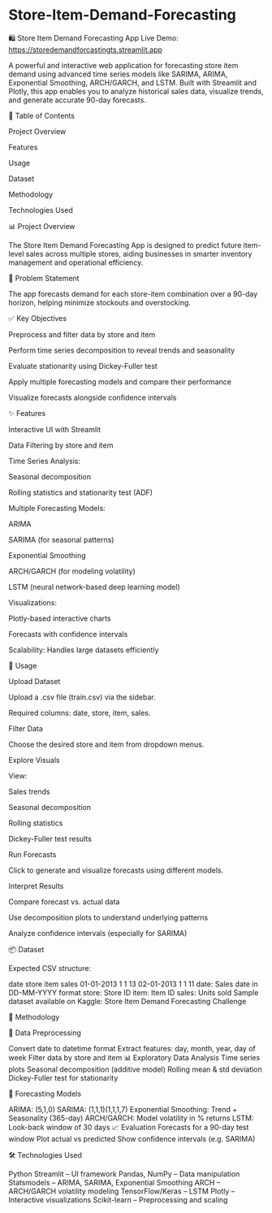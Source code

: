 # Store-Item-Demand-Forecasting
🛍️ Store Item Demand Forecasting App
Live Demo: https://storedemandforcastingts.streamlit.app

A powerful and interactive web application for forecasting store item demand using advanced time series models like SARIMA, ARIMA, Exponential Smoothing, ARCH/GARCH, and LSTM. Built with Streamlit and Plotly, this app enables you to analyze historical sales data, visualize trends, and generate accurate 90-day forecasts.

📑 Table of Contents

Project Overview

Features

Usage

Dataset

Methodology

Technologies Used

📊 Project Overview

The Store Item Demand Forecasting App is designed to predict future item-level sales across multiple stores, aiding businesses in smarter inventory management and operational efficiency.

🎯 Problem Statement

The app forecasts demand for each store-item combination over a 90-day horizon, helping minimize stockouts and overstocking.

✅ Key Objectives

Preprocess and filter data by store and item

Perform time series decomposition to reveal trends and seasonality

Evaluate stationarity using Dickey-Fuller test

Apply multiple forecasting models and compare their performance

Visualize forecasts alongside confidence intervals

✨ Features

Interactive UI with Streamlit

Data Filtering by store and item

Time Series Analysis:

Seasonal decomposition

Rolling statistics and stationarity test (ADF)

Multiple Forecasting Models:

ARIMA

SARIMA (for seasonal patterns)

Exponential Smoothing

ARCH/GARCH (for modeling volatility)

LSTM (neural network-based deep learning model)

Visualizations:

Plotly-based interactive charts

Forecasts with confidence intervals

Scalability: Handles large datasets efficiently

🚀 Usage

Upload Dataset

Upload a .csv file (train.csv) via the sidebar.

Required columns: date, store, item, sales.

Filter Data

Choose the desired store and item from dropdown menus.

Explore Visuals

View:

Sales trends

Seasonal decomposition

Rolling statistics

Dickey-Fuller test results

Run Forecasts

Click to generate and visualize forecasts using different models.

Interpret Results

Compare forecast vs. actual data

Use decomposition plots to understand underlying patterns

Analyze confidence intervals (especially for SARIMA)

📦 Dataset

Expected CSV structure:

date	store	item	sales
01-01-2013	1	1	13
02-01-2013	1	1	11
date: Sales date in DD-MM-YYYY format
store: Store ID
item: Item ID
sales: Units sold
Sample dataset available on Kaggle: Store Item Demand Forecasting Challenge

🧠 Methodology

🔧 Data Preprocessing

Convert date to datetime format
Extract features: day, month, year, day of week
Filter data by store and item
📊 Exploratory Data Analysis
Time series plots
Seasonal decomposition (additive model)
Rolling mean & std deviation
Dickey-Fuller test for stationarity

🧮 Forecasting Models

ARIMA: (5,1,0)
SARIMA: (1,1,1)(1,1,1,7)
Exponential Smoothing: Trend + Seasonality (365-day)
ARCH/GARCH: Model volatility in % returns
LSTM: Look-back window of 30 days
📈 Evaluation
Forecasts for a 90-day test window
Plot actual vs predicted
Show confidence intervals (e.g. SARIMA)

🛠 Technologies Used

Python
Streamlit – UI framework
Pandas, NumPy – Data manipulation
Statsmodels – ARIMA, SARIMA, Exponential Smoothing
ARCH – ARCH/GARCH volatility modeling
TensorFlow/Keras – LSTM
Plotly – Interactive visualizations
Scikit-learn – Preprocessing and scaling
